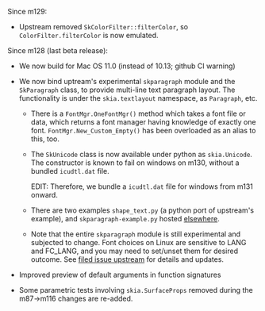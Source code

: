 Since m129:

* Upstream removed `SkColorFilter::filterColor`, so `ColorFilter.filterColor` is now emulated.


Since m128 (last beta release):

* We now build for Mac OS 11.0 (instead of 10.13; github CI warning)

* We now bind uptream's experimental `skparagraph` module and the `SkParagraph` class,
  to provide multi-line text paragraph layout.
  The functionality is under the `skia.textlayout` namespace, as `Paragraph`, etc.

  * There is a `FontMgr.OneFontMgr()` method which takes a font file or data, which returns
    a font manager having knowledge of exactly one font. `FontMgr.New_Custom_Empty()` has been
    overloaded as an alias to this, too.

  * The `SkUnicode` class is now available under python as `skia.Unicode`.
    The constructor is known to fail on windows on m130, without a bundled
    `icudtl.dat` file.

    EDIT: Therefore, we bundle a `icudtl.dat` file for windows from m131 onward.

  * There are two examples `shape_text.py` (a python port of upstream's example), and
    `skparagraph-example.py` hosted [elsewhere](https://github.com/HinTak/skia-python-examples/).

  * Note that the entire `skparagraph` module is still experimental and subjected to change.
    Font choices on Linux are sensitive to LANG and FC_LANG, and you may need to set/unset
    them for desired outcome.
    See [filed issue upstream](https://issues.skia.org/361963992) for details and updates.

* Improved preview of default arguments in function signatures

* Some parametric tests involving `skia.SurfaceProps` removed during the m87->m116 changes
  are re-added.
